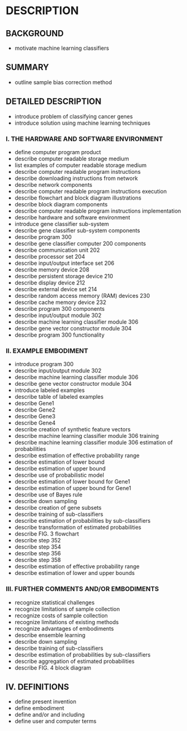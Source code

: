 # DESCRIPTION

## BACKGROUND

- motivate machine learning classifiers

## SUMMARY

- outline sample bias correction method

## DETAILED DESCRIPTION

- introduce problem of classifying cancer genes
- introduce solution using machine learning techniques

### I. THE HARDWARE AND SOFTWARE ENVIRONMENT

- define computer program product
- describe computer readable storage medium
- list examples of computer readable storage medium
- describe computer readable program instructions
- describe downloading instructions from network
- describe network components
- describe computer readable program instructions execution
- describe flowchart and block diagram illustrations
- describe block diagram components
- describe computer readable program instructions implementation
- describe hardware and software environment
- introduce gene classifier sub-system
- describe gene classifier sub-system components
- describe program 300
- describe gene classifier computer 200 components
- describe communication unit 202
- describe processor set 204
- describe input/output interface set 206
- describe memory device 208
- describe persistent storage device 210
- describe display device 212
- describe external device set 214
- describe random access memory (RAM) devices 230
- describe cache memory device 232
- describe program 300 components
- describe input/output module 302
- describe machine learning classifier module 306
- describe gene vector constructor module 304
- describe program 300 functionality

### II. EXAMPLE EMBODIMENT

- introduce program 300
- describe input/output module 302
- describe machine learning classifier module 306
- describe gene vector constructor module 304
- introduce labeled examples
- describe table of labeled examples
- describe Gene1
- describe Gene2
- describe Gene3
- describe Gene4
- describe creation of synthetic feature vectors
- describe machine learning classifier module 306 training
- describe machine learning classifier module 306 estimation of probabilities
- describe estimation of effective probability range
- describe estimation of lower bound
- describe estimation of upper bound
- describe use of probabilistic model
- describe estimation of lower bound for Gene1
- describe estimation of upper bound for Gene1
- describe use of Bayes rule
- describe down sampling
- describe creation of gene subsets
- describe training of sub-classifiers
- describe estimation of probabilities by sub-classifiers
- describe transformation of estimated probabilities
- describe FIG. 3 flowchart
- describe step 352
- describe step 354
- describe step 356
- describe step 358
- describe estimation of effective probability range
- describe estimation of lower and upper bounds

### III. FURTHER COMMENTS AND/OR EMBODIMENTS

- recognize statistical challenges
- recognize limitations of sample collection
- recognize costs of sample collection
- recognize limitations of existing methods
- recognize advantages of embodiments
- describe ensemble learning
- describe down sampling
- describe training of sub-classifiers
- describe estimation of probabilities by sub-classifiers
- describe aggregation of estimated probabilities
- describe FIG. 4 block diagram

## IV. DEFINITIONS

- define present invention
- define embodiment
- define and/or and including
- define user and computer terms

